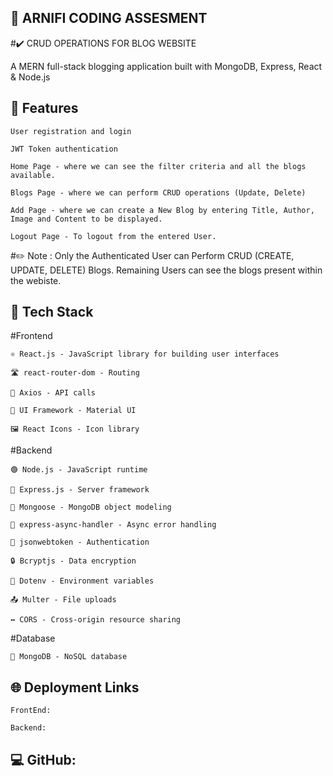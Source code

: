 ## 🚀 ARNIFI CODING ASSESMENT

#✔️ CRUD OPERATIONS FOR BLOG WEBSITE

A MERN full-stack blogging application built with MongoDB, Express, React & Node.js 

## 🌟 Features

    User registration and login
  
    JWT Token authentication
  
    Home Page - where we can see the filter criteria and all the blogs available.
  
    Blogs Page - where we can perform CRUD operations (Update, Delete)
  
    Add Page - where we can create a New Blog by entering Title, Author, Image and Content to be displayed.
  
    Logout Page - To logout from the entered User.

#✏️ Note : Only the Authenticated User can Perform CRUD (CREATE, UPDATE, DELETE) Blogs. Remaining Users can see the blogs present within the webiste.

## 🧰 Tech Stack

#Frontend

    ⚛️ React.js - JavaScript library for building user interfaces
    
    🛣 react-router-dom - Routing
    
    📡 Axios - API calls
    
    🎨 UI Framework - Material UI
    
    🖼 React Icons - Icon library

#Backend

    🟢 Node.js - JavaScript runtime
    
    🚂 Express.js - Server framework
    
    🍃 Mongoose - MongoDB object modeling
    
    🎣 express-async-handler - Async error handling
    
    🔐 jsonwebtoken - Authentication
    
    🔒 Bcryptjs - Data encryption
    
    🔑 Dotenv - Environment variables
    
    📤 Multer - File uploads
    
    ↔️ CORS - Cross-origin resource sharing

#Database

    🍃 MongoDB - NoSQL database


 ## 🌐 Deployment Links

    FrontEnd: 
    
    Backend: 

## 💻 GitHub: 
